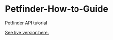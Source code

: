 # Petfinder-How-to-Guide
Petfinder API tutorial 

[See live version here.](http://morganbrenner.me/petfinder/)
